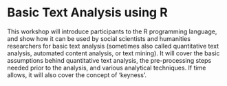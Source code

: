# Basic Text Analysis using R

This workshop will introduce participants to the R programming language, and show how it can be used by social scientists and humanities researchers for basic text analysis (sometimes also called quantitative text analysis, automated content analysis, or text mining). It will cover the basic assumptions behind quantitative text analysis, the pre-processing steps needed prior to the analysis, and various analytical techniques. If time allows, it will also cover the concept of ‘keyness’.